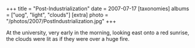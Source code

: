 +++
title = "Post-Industrialization"
date = 2007-07-17
[taxonomies]
albums = ["uog", "light", "clouds"]
[extra]
photo = "/photos/2007/PostIndustrialization.jpg"
+++

At the university, very early in the morning, looking east onto a red sunrise, the clouds were lit as if they were over a huge fire.
